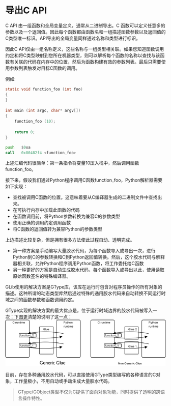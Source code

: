 # 导出C API

C API 由一组函数和全局变量定义，通常从二进制导出。C 函数可以定义任意多的参数以及一个返回值。因此每个函数都由函数名和一组描述函数参数以及返回值的C类型唯一标识。API导出的全局变量同样通过名称和类型进行标识。

因此C API仅由一组名称定义，这些名称与一组类型相关联。如果您知道函数调用约定和将C类型映射到您所在机器类型，则可以解析每个函数的名称以查找与该函数有关联的代码在内存中的位置，然后为函数构建有效的参数列表。最后只需要使用参数列表触发对目标C函数的调用。

例如:
```c
static void function_foo (int foo)
{
}

int main (int argc, char* argv[])
{
    function_foo (10);

    return 0;
}
```

```asm
push   $0xa
call   0x80482f4 <function_foo>
```

上述汇编代码很简单：第一条指令将变量10压入栈中，然后调用函数function_foo。

接下来，假设我们通过Python程序调用C函数function_foo，Python解析器需要如下实现：
- 查找被调用C函数的位置。这意味着要从C编译器生成的二进制文件中查找出来。
- 在可执行内存中加载此函数的代码
- 在函数调用前，将Python参数转换为兼容C的参数类型
- 使用正确的调用约定调用函数
- 将C函数的返回值转为兼容Python的参数类型

上边描述比较复杂，但是拥有很多方法使此过程自动、透明完成。
- 第一种方案是手动编写大量胶水代码，为每个函数导入或导出一次，进行Python到C的参数转换和C到Python返回值转换。然后，这个胶水代码与解释器相关联，允许Python程序调用Python函数，将工作委托给C函数
- 另一种更好的方案是自动生成胶水代码，每个函数导入或导出以此，使用读取原始函数签名的特殊编译器。

GLib使用的解决方案是GType库，该库在运行时包含对程序员操作的所有对象的描述。这种所谓的动态类型库然后通过特殊的通用胶水代码来自动转换不同运行时域之间的函数参数和函数调用约定。

GType实现的解决方案的最大优点是，位于运行时域边界的胶水代码被写入一次：下图更清楚的说明了这一点：
![](img/glue.png)

目前，存在多种通用胶水代码，可以直接使用GType类型编写的各种语言的C对象，工作量极小，不用自动或手动生成大量胶水代码。

> GType/GObject类型不仅为C提供了面向对象功能，同时提供了透明的跨语言操作特性。



